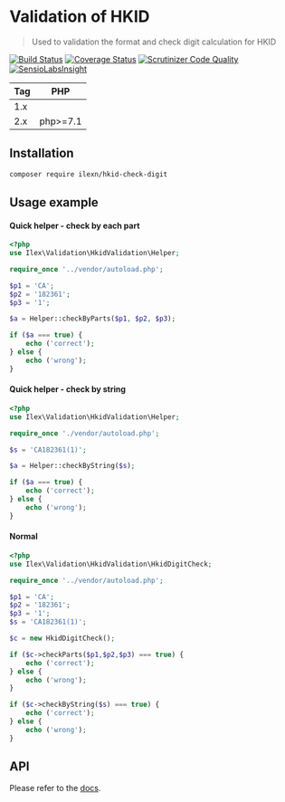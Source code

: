 # Validation of HKID
> Used to validation the format and check digit calculation for HKID 

[![Build Status](https://travis-ci.org/iLexN/HKID-Check-Digit.svg?branch=master)](https://travis-ci.org/iLexN/HKID-Check-Digit)
[![Coverage Status](https://coveralls.io/repos/iLexN/HKID-Check-Digit/badge.svg?branch=master&service=github)](https://coveralls.io/github/iLexN/HKID-Check-Digit?branch=master)
[![Scrutinizer Code Quality](https://scrutinizer-ci.com/g/iLexN/HKID-Check-Digit/badges/quality-score.png?b=master)](https://scrutinizer-ci.com/g/iLexN/HKID-Check-Digit/?branch=master)
[![SensioLabsInsight](https://insight.sensiolabs.com/projects/9b916edb-0aa6-4811-a2e3-b9acbb1d4250/mini.png)](https://insight.sensiolabs.com/projects/9b916edb-0aa6-4811-a2e3-b9acbb1d4250)

| Tag | PHP      |
|-----|----------|
| 1.x |          |
| 2.x | php>=7.1 |

## Installation
```sh
composer require ilexn/hkid-check-digit
```
## Usage example
#### Quick helper - check by each part
```php
<?php
use Ilex\Validation\HkidValidation\Helper;

require_once '../vendor/autoload.php';

$p1 = 'CA';
$p2 = '182361';
$p3 = '1';

$a = Helper::checkByParts($p1, $p2, $p3);

if ($a === true) {
    echo ('correct');
} else {
    echo ('wrong');
}
```
#### Quick helper - check by string
```php
<?php
use Ilex\Validation\HkidValidation\Helper;

require_once './vendor/autoload.php';

$s = 'CA182361(1)';

$a = Helper::checkByString($s);

if ($a === true) {
    echo ('correct');
} else {
    echo ('wrong');
}
```
#### Normal 
```php
<?php
use Ilex\Validation\HkidValidation\HkidDigitCheck;

require_once '../vendor/autoload.php';

$p1 = 'CA';
$p2 = '182361';
$p3 = '1';
$s = 'CA182361(1)';

$c = new HkidDigitCheck();

if ($c->checkParts($p1,$p2,$p3) === true) {
    echo ('correct');
} else {
    echo ('wrong');
}

if ($c->checkByString($s) === true) {
    echo ('correct');
} else {
    echo ('wrong');
}
```
## API
Please refer to the [docs].

<!-- Markdown link & img dfn's -->
[Example]: https://github.com/iLexN/keep-a-change-log/tree/master/example
[docs]: https://ilexn.github.io/HKID-Check-Digit/
